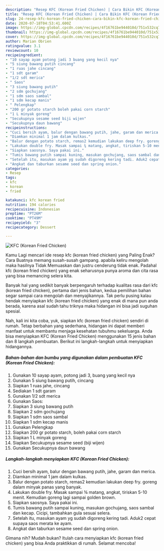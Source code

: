 ```yaml
---
description: "Resep KFC (Korean Fried Chicken) | Cara Bikin KFC (Korean Fried Chicken) Yang Bikin Ngiler"
title: "Resep KFC (Korean Fried Chicken) | Cara Bikin KFC (Korean Fried Chicken) Yang Bikin Ngiler"
slug: 24-resep-kfc-korean-fried-chicken-cara-bikin-kfc-korean-fried-chicken-yang-bikin-ngiler
date: 2020-07-18T04:53:41.600Z
image: https://img-global.cpcdn.com/recipes/4f16761be944010d/751x532cq70/kfc-korean-fried-chicken-foto-resep-utama.jpg
thumbnail: https://img-global.cpcdn.com/recipes/4f16761be944010d/751x532cq70/kfc-korean-fried-chicken-foto-resep-utama.jpg
cover: https://img-global.cpcdn.com/recipes/4f16761be944010d/751x532cq70/kfc-korean-fried-chicken-foto-resep-utama.jpg
author: Marian Obrien
ratingvalue: 3.1
reviewcount: 10
recipeingredient:
- "10 sayap ayam potong jadi 3 buang yang kecil nya"
- "5 siung bawang putih cincang"
- "1 ruas jahe cincang"
- "1 sdt garam"
- "1/2 sdt merica"
- " Saos"
- "3 siung bawang putih"
- "2 sdm gochujang"
- "1 sdm saos sambal"
- "1 sdm kecap manis"
- " Pelengkap"
- "200 gr potato starch boleh pakai corn starch"
- "1 L minyak goreng"
- "Secukupnya sesame seed biji wijen"
- "Secukupnya daun bawang"
recipeinstructions:
- "Cuci bersih ayam, balur dengan bawang putih, jahe, garam dan merica."
- "Diamkan minimal 1 jam dalam kulkas."
- "Balur dengan potato starch, remas2 kemudian lakukan deep fry. goreng dalam minyak panas yang banyak."
- "Lakukan double fry. Masak sampai ¾ matang, angkat, tiriskan 5-10 menit. Kemudian goreng lagi sampai golden brown."
- "Siapkan saosnya. Saya pakai ini."
- "Tumis bawang putih sampai kuning, masukan gochujang, saos sambal dan kecap. Cicipi, tambahkan gula sesuai selera."
- "Setelah itu, masukan ayam yg sudah digoreng kering tadi. Aduk2 cepat supaya saos merata ke ayam."
- "Angkat dan taburkan sesame seed dan spring onion."
categories:
- Resep
tags:
- kfc
- korean
- fried

katakunci: kfc korean fried 
nutrition: 194 calories
recipecuisine: Indonesian
preptime: "PT26M"
cooktime: "PT49M"
recipeyield: "3"
recipecategory: Dessert

---
```



![KFC (Korean Fried Chicken)](https://img-global.cpcdn.com/recipes/4f16761be944010d/751x532cq70/kfc-korean-fried-chicken-foto-resep-utama.jpg)

Kamu Lagi mencari ide resep kfc (korean fried chicken) yang Paling Enak? Cara Buatnya memang susah-susah gampang. apabila keliru mengolah maka hasilnya Tidak Memuaskan dan justru cenderung tidak enak. Padahal kfc (korean fried chicken) yang enak seharusnya punya aroma dan cita rasa yang bisa memancing selera kita.



Banyak hal yang sedikit banyak berpengaruh terhadap kualitas rasa dari kfc (korean fried chicken), pertama dari jenis bahan, kedua pemilihan bahan segar sampai cara mengolah dan menyajikannya. Tak perlu pusing kalau hendak menyiapkan kfc (korean fried chicken) yang enak di mana pun anda berada, karena asal sudah tahu triknya maka hidangan ini bisa jadi suguhan spesial.


Nah, kali ini kita coba, yuk, siapkan kfc (korean fried chicken) sendiri di rumah. Tetap berbahan yang sederhana, hidangan ini dapat memberi manfaat untuk membantu menjaga kesehatan tubuhmu sekeluarga. Anda bisa menyiapkan KFC (Korean Fried Chicken) menggunakan 15 jenis bahan dan 8 langkah pembuatan. Berikut ini langkah-langkah untuk menyiapkan hidangannya.

<!--inarticleads1-->

##### Bahan-bahan dan bumbu yang digunakan dalam pembuatan KFC (Korean Fried Chicken):

1. Gunakan 10 sayap ayam, potong jadi 3, buang yang kecil nya
1. Gunakan 5 siung bawang putih, cincang
1. Siapkan 1 ruas jahe, cincang
1. Sediakan 1 sdt garam
1. Gunakan 1/2 sdt merica
1. Gunakan  Saos:
1. Siapkan 3 siung bawang putih
1. Siapkan 2 sdm gochujang
1. Siapkan 1 sdm saos sambal
1. Siapkan 1 sdm kecap manis
1. Gunakan  Pelengkap
1. Siapkan 200 gr potato starch, boleh pakai corn starch
1. Siapkan 1 L minyak goreng
1. Siapkan Secukupnya sesame seed (biji wijen)
1. Gunakan Secukupnya daun bawang




<!--inarticleads2-->

##### Langkah-langkah menyiapkan KFC (Korean Fried Chicken):

1. Cuci bersih ayam, balur dengan bawang putih, jahe, garam dan merica.
1. Diamkan minimal 1 jam dalam kulkas.
1. Balur dengan potato starch, remas2 kemudian lakukan deep fry. goreng dalam minyak panas yang banyak.
1. Lakukan double fry. Masak sampai ¾ matang, angkat, tiriskan 5-10 menit. Kemudian goreng lagi sampai golden brown.
1. Siapkan saosnya. Saya pakai ini.
1. Tumis bawang putih sampai kuning, masukan gochujang, saos sambal dan kecap. Cicipi, tambahkan gula sesuai selera.
1. Setelah itu, masukan ayam yg sudah digoreng kering tadi. Aduk2 cepat supaya saos merata ke ayam.
1. Angkat dan taburkan sesame seed dan spring onion.




Gimana nih? Mudah bukan? Itulah cara menyiapkan kfc (korean fried chicken) yang bisa Anda praktikkan di rumah. Selamat mencoba!
